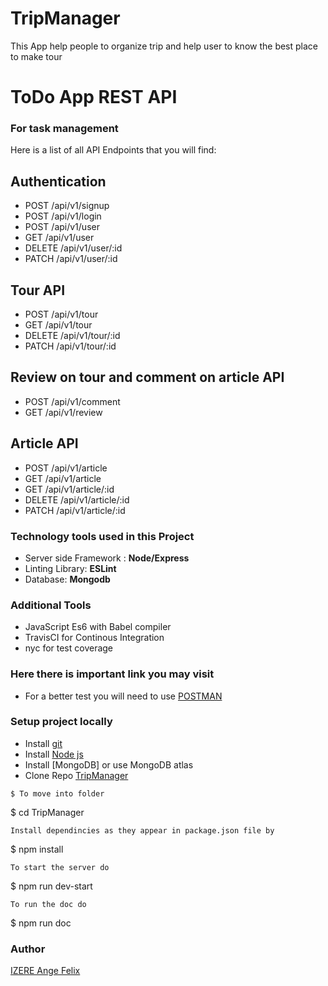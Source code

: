 # TripManager
This App help people to organize trip and help user to know the best place to make tour
# ToDo App REST API
### For task management

Here is a list of all API Endpoints that you will find:

## Authentication

* POST /api/v1/signup
* POST /api/v1/login
* POST /api/v1/user
* GET /api/v1/user
* DELETE /api/v1/user/:id
* PATCH /api/v1/user/:id

## Tour API
* POST /api/v1/tour
* GET /api/v1/tour
* DELETE /api/v1/tour/:id
* PATCH /api/v1/tour/:id

## Review on tour and comment on article API
* POST /api/v1/comment
* GET /api/v1/review

## Article API
* POST /api/v1/article
* GET /api/v1/article
* GET /api/v1/article/:id
* DELETE /api/v1/article/:id
* PATCH /api/v1/article/:id


### Technology tools used in this Project

* Server side Framework : **Node/Express**
* Linting Library: **ESLint**
* Database: **Mongodb**

### Additional Tools

* JavaScript Es6 with Babel compiler
* TravisCI for Continous Integration
* nyc for test coverage

### Here there is important link you may visit

* For a better test you will need to use [POSTMAN](https://www.getpostman.com/)

### Setup project locally

* Install [git](https://git-scm.com/downloads)
* Install [Node js](https://nodejs.org/en/)
* Install [MongoDB] or use MongoDB atlas
* Clone Repo [TripManager](https://github.com/Angelus123/TripManager)

```
$ To move into folder
```
$ cd TripManager
```
Install dependincies as they appear in package.json file by

```
$ npm install
```
To start the server do

```
$ npm run dev-start
```
To run the doc do

```

$ npm run doc

### Author
[IZERE Ange Felix](https://github.com/Angelus123)
